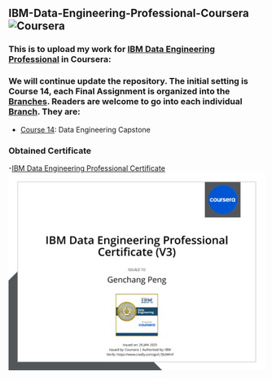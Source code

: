 ## IBM-Data-Engineering-Professional-Coursera![Coursera](https://img.shields.io/badge/Coursera-Certificate-blue)
### This is to upload my work for [IBM Data Engineering Professional](https://www.coursera.org/professional-certificates/ibm-data-engineering) in Coursera:

### We will continue update the repository. The initial setting is Course 14, each Final Assignment is organized into the <ins>Branches</ins>. Readers are welcome to go into each individual <ins>Branch</ins>. They are:
 - [Course 14](https://github.com/penggenchang/IBM-Data-Science-Professional-Coursera/tree/Course-14): Data Engineering Capstone

### Obtained Certificate
-[IBM Data Engineering Professional Certificate](https://www.coursera.org/professional-certificates/ibm-data-engineering) ![IBM Data Engineering Professional Certificate Badge](https://github.com/penggenchang/IBM-Data-Engineering-Professional-Coursera/blob/main/IBMDataEngineeringProfessionalCertificateV3_Badge20250126-26-qds7gy_00.png)
